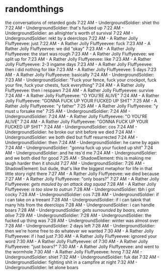 # randomthings
the conversations of retarded gods
7:22 AM - UndergroundSoldier: shiet tho
7:22 AM - UndergroundSoldier: that's fucked up
7:22 AM - UndergroundSoldier: an allnighter's worth of survival
7:22 AM - UndergroundSoldier: rekt by a deerclops
7:22 AM - A Rather Jolly Fluffyeevee: just
7:22 AM - A Rather Jolly Fluffyeevee: fuck
7:23 AM - A Rather Jolly Fluffyeevee: we did "okay"
7:23 AM - A Rather Jolly Fluffyeevee: the start was rough
7:23 AM - A Rather Jolly Fluffyeevee: we split up for
7:23 AM - A Rather Jolly Fluffyeevee: like
7:23 AM - A Rather Jolly Fluffyeevee: 2-3 ingame days
7:23 AM - A Rather Jolly Fluffyeevee: then i did nothing for like
7:23 AM - A Rather Jolly Fluffyeevee: 5 days
7:23 AM - A Rather Jolly Fluffyeevee: basically
7:24 AM - UndergroundSoldier: 7:23 AM - UndergroundSoldier: "Fuck your fence, fuck your crockpot, fuck your fire, fuck your chests, fuck everything"
7:24 AM - A Rather Jolly Fluffyeevee: then i respawn
7:24 AM - A Rather Jolly Fluffyeevee: survive
7:24 AM - A Rather Jolly Fluffyeevee: "O YOU'RE ALIVE"
7:24 AM - A Rather Jolly Fluffyeevee: "GONNA FUCK UP YOUR FUCKED UP SHIT"
7:25 AM - A Rather Jolly Fluffyeevee: "y father"
7:25 AM - A Rather Jolly Fluffyeevee: "y must u forsake me"
7:25 AM - UndergroundSoldier: 7:24 AM - UndergroundSoldier: 7:24 AM - A Rather Jolly Fluffyeevee: "O YOU'RE ALIVE"
7:24 AM - A Rather Jolly Fluffyeevee: "GONNA FUCK UP YOUR FUCKED UP SHIT"
7:24 AM - UndergroundSoldier: cos
7:24 AM - UndergroundSoldier: he broke our shit before we died
7:24 AM - UndergroundSoldier: we both died but fluff resurrected
7:24 AM - UndergroundSoldier: then
7:24 AM - UndergroundSoldier: he came by again
7:24 AM - UndergroundSoldier: "gonna fuck up your fucked up shit"
7:24 AM - UndergroundSoldier: and he res'd me
7:24 AM - UndergroundSoldier: and we both died for good
7:25 AM - ShadowElement: this is making me laugh harder then it should
7:27 AM - UndergroundSoldier: 7:26 AM - ShadowElement: but dude, that's like the biggest metaphor for life in that little story right there
7:27 AM - A Rather Jolly Fluffyeevee: we died because
7:27 AM - A Rather Jolly Fluffyeevee: "only boars?"
7:27 AM - A Rather Jolly Fluffyeevee: *gets mauled by an attack dog squad*
7:28 AM - A Rather Jolly Fluffyeevee: *is too slow to outrun*
7:28 AM - UndergroundSoldier: tbh i got cocky
7:28 AM - UndergroundSoldier: cos
7:28 AM - UndergroundSoldier: if i can take on a treeant
7:28 AM - UndergroundSoldier: if i can taknk that many hits from the deerclops
7:28 AM - UndergroundSoldier: i can handle boars
7:28 AM - UndergroundSoldier: *gets surrounded by boars, eaten alive*
7:29 AM - UndergroundSoldier: 7:28 AM - UndergroundSoldier: the fucked up thing was
7:28 AM - UndergroundSoldier: winter was almost over
7:28 AM - UndergroundSoldier: 2 days left
7:28 AM - UndergroundSoldier: then we're home free to do whatever we wanted
7:30 AM - A Rather Jolly Fluffyeevee: if i had just
7:30 AM - A Rather Jolly Fluffyeevee: ignored your word
7:30 AM - A Rather Jolly Fluffyeevee: of
7:30 AM - A Rather Jolly Fluffyeevee: "just boars?"
7:30 AM - A Rather Jolly Fluffyeevee: and went to the wormhole
7:30 AM - A Rather Jolly Fluffyeevee: hnng
7:32 AM - UndergroundSoldier: shiet
7:32 AM - UndergroundSoldier: fuk dat
7:32 AM - UndergroundSoldier: fighting shit in a campfire at night
7:32 AM - UndergroundSoldier: let alone boars
